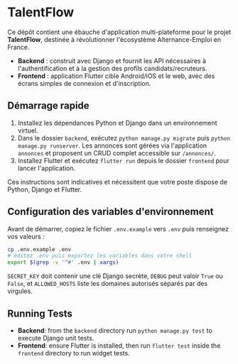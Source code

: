 # TalentFlow

Ce dépôt contient une ébauche d'application multi-plateforme pour le projet **TalentFlow**, destinée à révolutionner l'écosystème Alternance-Emploi en France.

- **Backend** : construit avec Django et fournit les API nécessaires à l'authentification et à la gestion des profils candidats/recruteurs.
- **Frontend** : application Flutter cible Android/iOS et le web, avec des écrans simples de connexion et d'inscription.

## Démarrage rapide

1. Installez les dépendances Python et Django dans un environnement virtuel.
2. Dans le dossier `backend`, exécutez `python manage.py migrate` puis `python manage.py runserver`.
   Les annonces sont gérées via l'application `annonces` et proposent un CRUD complet accessible sur `/annonces/`.
3. Installez Flutter et exécutez `flutter run` depuis le dossier `frontend` pour lancer l'application.

Ces instructions sont indicatives et nécessitent que votre poste dispose de Python, Django et Flutter.

## Configuration des variables d'environnement

Avant de démarrer, copiez le fichier `.env.example` vers `.env` puis renseignez vos valeurs :

```bash
cp .env.example .env
# éditez .env puis exportez les variables dans votre shell
export $(grep -v '^#' .env | xargs)
```

`SECRET_KEY` doit contenir une clé Django secrète, `DEBUG` peut valoir `True` ou `False`, et `ALLOWED_HOSTS` liste les domaines autorisés séparés par des virgules.

## Running Tests

* **Backend**: from the `backend` directory run `python manage.py test` to
  execute Django unit tests.
* **Frontend**: ensure Flutter is installed, then run `flutter test` inside the
  `frontend` directory to run widget tests.
